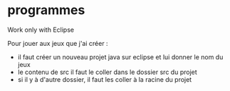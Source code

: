 # programmes
Work only with Eclipse

Pour jouer aux jeux que j'ai créer :
- il faut créer un nouveau projet java sur eclipse et lui donner le nom du jeux
- le contenu de src il faut le coller dans le dossier src du projet
- si il y à d'autre dossier, il faut les coller à la racine du projet
